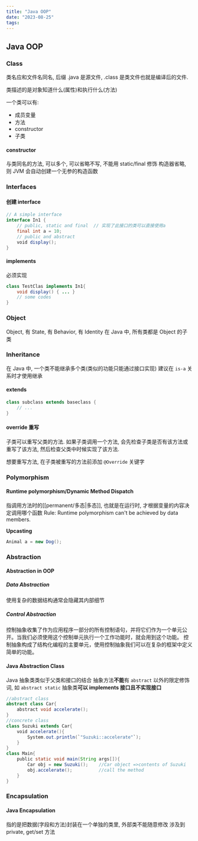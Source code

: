 ```yaml
---
title: "Java OOP"
date: "2023-08-25"
tags:
---
```


## Java OOP

### Class
类名应和文件名同名, 后缀 .java 是源文件, .class 是类文件也就是编译后的文件.

类描述的是对象知道什么(属性)和执行什么(方法)

一个类可以有:
- 成员变量
- 方法
- constructor
- 子类

#### constructor
与类同名的方法, 可以多个, 可以省略不写, 不能用 static/final 修饰
构造器省略, 则 JVM 会自动创建一个无参的构造函数

### Interfaces

#### 创建 interface
```java
// A simple interface
interface In1 {
    // public, static and final  // 实现了此接口的类可以直接使用a
	final int a = 10;
    // public and abstract
    void display();
}
```

#### implements
必须实现
```java
class TestClas implements In1{
	void display() { ... }
	// some codes
}
```

### Object
Object, 有 State, 有 Behavior, 有 Identity
在 Java 中, 所有类都是 Object 的子类

### Inheritance
在 Java 中, 一个类不能继承多个类(类似的功能只能通过接口实现)
建议在 `is-a` 关系时才使用继承

#### extends
```java
class subclass extends baseclass {
	// ...
}
```

#### override 重写
子类可以重写父类的方法.
如果子类调用一个方法, 会先检查子类是否有该方法或重写了该方法, 然后检查父类中时候实现了该方法.

想要重写方法, 在子类被重写的方法前添加 `@Override` 关键字

### Polymorphism

#### Runtime polymorphism/Dynamic Method Dispatch
指调用方法时的[[permanent/多态|多态]], 也就是在运行时, 才根据变量的内容决定调用哪个函数
Rule: Runtime polymorphism can't be achieved by data members.

**Upcasting**
```java
Animal a = new Dog();
```

### Abstraction

#### Abstraction in OOP

##### Data Abstraction
使用复杂的数据结构通常会隐藏其内部细节

##### Control Abstraction
控制抽象收集了作为应用程序一部分的所有控制语句，并将它们作为一个单元公开。当我们必须使用这个控制单元执行一个工作功能时，就会用到这个功能。 控制抽象构成了结构化编程的主要单元，使用控制抽象我们可以在复杂的框架中定义简单的功能。

#### Java Abstraction Class
Java 抽象类类似于父类和接口的结合
抽象方法**不能**有 `abstract` 以外的限定修饰词, 如 `abstract static`
抽象类**可以 implements 接口且不实现接口**

```Java
//abstract class
abstract class Car{ 
    abstract void accelerate(); 
} 
//concrete class
class Suzuki extends Car{ 
    void accelerate(){
        System.out.println(`"Suzuki::accelerate"`);
    }
}
class Main{
    public static void main(String args[]){ 
        Car obj = new Suzuki();    //Car object =>contents of Suzuki
        obj.accelerate();          //call the method 
    }  
}
```

### Encapsulation

#### Java Encapsulation
指的是把数据(字段和方法)封装在一个单独的类里, 外部类不能随意修改
涉及到 private, get/set 方法
